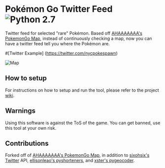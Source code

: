 # Pokémon Go Twitter Feed![Python 2.7](https://img.shields.io/badge/python-2.7-blue.svg)


Twitter feed for selected "rare" Pokémon. 
Based off [AHAAAAAAA's PokemonGo Map](https://github.com/AHAAAAAAA/PokemonGo-Map), instead of continuously checking a map, now you can have a twitter feed tell you where the Pokémon are.

#[Twitter Example] (https://twitter.com/nycpokespawn)

![Map](https://raw.githubusercontent.com/ServePeak/PokemonGo-Twitter/master/static/cover.png)


## How to setup

For instructions on how to setup and run the tool, please refer to the project [wiki](https://github.com/ServePeak/PokemonGo-Twitter/wiki).

## Warnings

Using this software is against the ToS of the game. You can get banned, use this tool at your own risk.


## Contributions

Forked off of [AHAAAAAAA's PokemonGo Map](https://github.com/AHAAAAAAA/PokemonGo-Map), in addition to [sixohsix's Twitter](https://github.com/sixohsix/twitter) API, [ellisonleao's pyshorteners](https://github.com/ellisonleao/pyshorteners), and [xster's pygeocoder](https://bitbucket.org/xster/pygeocoder/).

